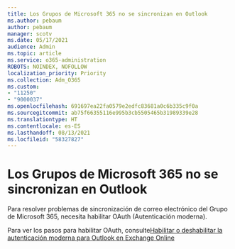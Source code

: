 ```yaml
---
title: Los Grupos de Microsoft 365 no se sincronizan en Outlook
ms.author: pebaum
author: pebaum
manager: scotv
ms.date: 05/17/2021
audience: Admin
ms.topic: article
ms.service: o365-administration
ROBOTS: NOINDEX, NOFOLLOW
localization_priority: Priority
ms.collection: Adm_O365
ms.custom:
- "11250"
- "9000037"
ms.openlocfilehash: 691697ea22fa0579e2edfc83681a0c6b335c9f0a
ms.sourcegitcommit: ab75f66355116e995b3cb5505465b31989339e28
ms.translationtype: HT
ms.contentlocale: es-ES
ms.lasthandoff: 08/13/2021
ms.locfileid: "58327827"
---
```

# <a name="microsoft-365-groups-not-synching-in-outlook"></a>Los Grupos de Microsoft 365 no se sincronizan en Outlook

Para resolver problemas de sincronización de correo electrónico del Grupo de Microsoft 365, necesita habilitar OAuth (Autenticación moderna). 

Para ver los pasos para habilitar OAuth, consulte[Habilitar o deshabilitar la autenticación moderna para Outlook en Exchange Online](https://docs.microsoft.com/exchange/clients-and-mobile-in-exchange-online/enable-or-disable-modern-authentication-in-exchange-online)